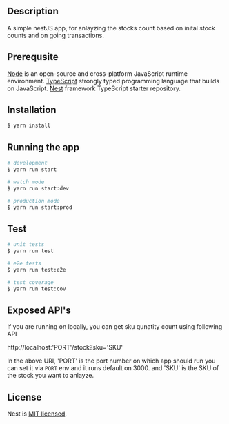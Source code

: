 ## Description
A simple nestJS app, for anlayzing the stocks count based on inital stock counts and on going transactions.

## Prerequsite

[Node](https://nodejs.org/en) is an open-source and cross-platform JavaScript runtime environment.
[TypeScript](https://www.typescriptlang.org/) strongly typed programming language that builds on JavaScript.
[Nest](https://github.com/nestjs/nest) framework TypeScript starter repository.



## Installation

```bash
$ yarn install
```

## Running the app

```bash
# development
$ yarn run start

# watch mode
$ yarn run start:dev

# production mode
$ yarn run start:prod
```

## Test

```bash
# unit tests
$ yarn run test

# e2e tests
$ yarn run test:e2e

# test coverage
$ yarn run test:cov
```

## Exposed API's

If you are running on locally, you can get sku qunatity count using following API

http://localhost:'PORT'/stock?sku='SKU'

In the above URI, 'PORT' is the port number on which app should run you can set it via `PORT` env and it runs default on 3000.
and 'SKU' is the SKU of the stock you want to anlayze.

## License

Nest is [MIT licensed](LICENSE).
